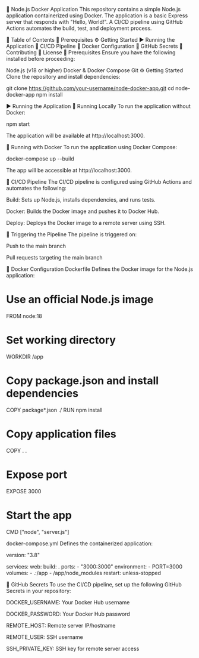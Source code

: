 🚀 Node.js Docker Application
This repository contains a simple Node.js application containerized using Docker. The application is a basic Express server that responds with "Hello, World!". A CI/CD pipeline using GitHub Actions automates the build, test, and deployment process.

📑 Table of Contents
📌 Prerequisites
⚙️ Getting Started
▶️ Running the Application
🚀 CI/CD Pipeline
🐳 Docker Configuration
🔐 GitHub Secrets
🤝 Contributing
📜 License
📌 Prerequisites
Ensure you have the following installed before proceeding:

Node.js (v18 or higher)
Docker & Docker Compose
Git
⚙️ Getting Started
Clone the repository and install dependencies:

git clone https://github.com/your-username/node-docker-app.git
cd node-docker-app
npm install

▶️ Running the Application
🔹 Running Locally
To run the application without Docker:

npm start

The application will be available at http://localhost:3000.

🔹 Running with Docker
To run the application using Docker Compose:

docker-compose up --build

The app will be accessible at http://localhost:3000.

🚀 CI/CD Pipeline
The CI/CD pipeline is configured using GitHub Actions and automates the following:

Build: Sets up Node.js, installs dependencies, and runs tests.

Docker: Builds the Docker image and pushes it to Docker Hub.

Deploy: Deploys the Docker image to a remote server using SSH.

🔹 Triggering the Pipeline
The pipeline is triggered on:

Push to the main branch

Pull requests targeting the main branch

🐳 Docker Configuration
Dockerfile
Defines the Docker image for the Node.js application:

# Use an official Node.js image
FROM node:18

# Set working directory
WORKDIR /app

# Copy package.json and install dependencies
COPY package*.json ./
RUN npm install

# Copy application files
COPY . .

# Expose port
EXPOSE 3000

# Start the app
CMD ["node", "server.js"]

docker-compose.yml
Defines the containerized application:

version: "3.8"

services:
  web:
    build: .
    ports:
      - "3000:3000"
    environment:
      - PORT=3000
    volumes:
      - .:/app
      - /app/node_modules
    restart: unless-stopped

🔐 GitHub Secrets
To use the CI/CD pipeline, set up the following GitHub Secrets in your repository:

DOCKER_USERNAME: Your Docker Hub username

DOCKER_PASSWORD: Your Docker Hub password

REMOTE_HOST: Remote server IP/hostname

REMOTE_USER: SSH username

SSH_PRIVATE_KEY: SSH key for remote server access
